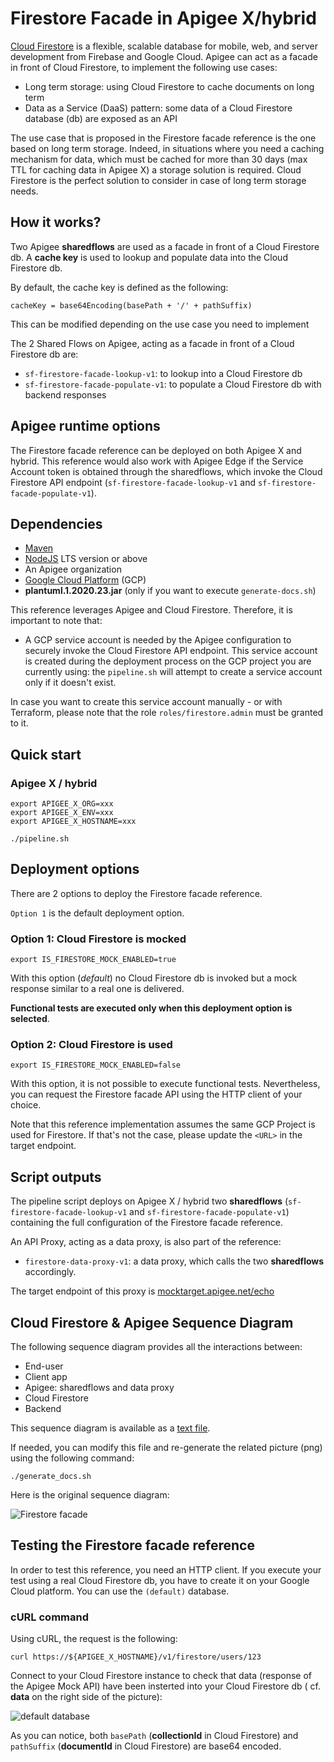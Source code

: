 # Firestore Facade in Apigee X/hybrid

[Cloud Firestore](https://firebase.google.com/docs/firestore)
is a flexible, scalable database for mobile, web, and server development
from Firebase and Google Cloud.
Apigee can act as a facade in front of Cloud Firestore, to implement the
following use cases:

- Long term storage: using Cloud Firestore to cache documents on long term
- Data as a Service (DaaS) pattern: some data of a Cloud Firestore database
(db) are exposed as an API

The use case that is proposed in the Firestore facade reference is the one
based on long term storage.
Indeed, in situations where you need a caching mechanism for data,
which must be cached for more than 30 days (max TTL for caching data in
Apigee X) a storage solution is required.
Cloud Firestore is the perfect solution to consider in case of long
term storage needs.

## How it works?

Two Apigee **sharedflows** are used as a facade in front of a Cloud Firestore
db. A **cache key** is used to lookup and populate data into the Cloud
Firestore db.

By default, the cache key is defined as the following:

```cacheKey = base64Encoding(basePath + '/' + pathSuffix)```

This can be modified depending on the use case you need to implement

The 2 Shared Flows on Apigee, acting as a facade in front of a Cloud
Firestore db are:

- ```sf-firestore-facade-lookup-v1```: to lookup into a Cloud Firestore db
- ```sf-firestore-facade-populate-v1```: to populate a Cloud Firestore db
with backend responses

## Apigee runtime options

The Firestore facade reference can be deployed on both Apigee X and
hybrid. This reference would also work with Apigee Edge if the Service Account
token is obtained through the sharedflows, which invoke the Cloud Firestore
API endpoint (```sf-firestore-facade-lookup-v1``` and
```sf-firestore-facade-populate-v1```).

## Dependencies

- [Maven](https://maven.apache.org/)
- [NodeJS](https://nodejs.org/en/) LTS version or above
- An Apigee organization
- [Google Cloud Platform](https://cloud.google.com/) (GCP)
- **plantuml.1.2020.23.jar** (only if you want to execute ```generate-docs.sh```)

This reference leverages Apigee and Cloud Firestore.
Therefore, it is important to note that:

- A GCP service account is needed by the Apigee configuration
to securely invoke the Cloud Firestore API endpoint.
This service account is created during the deployment process on the GCP
project you are currently using: the ```pipeline.sh``` will attempt to create
a service account only if it doesn't exist.

In case you want to create this service account manually - or with Terraform,
please note that the role ```roles/firestore.admin``` must be granted
to it.

## Quick start

### Apigee X / hybrid

    export APIGEE_X_ORG=xxx
    export APIGEE_X_ENV=xxx
    export APIGEE_X_HOSTNAME=xxx

    ./pipeline.sh

## Deployment options

There are 2 options to deploy the Firestore facade reference.

```Option 1``` is the default deployment option.

### Option 1: Cloud Firestore is mocked

    export IS_FIRESTORE_MOCK_ENABLED=true

With this option (*default*) no Cloud Firestore db is
invoked but a mock response similar to a real one is delivered.

**Functional tests are executed only when this deployment option is
selected**.

### Option 2: Cloud Firestore is used

    export IS_FIRESTORE_MOCK_ENABLED=false

With this option, it is not possible to execute functional tests.
Nevertheless, you can request the Firestore facade API using the
HTTP client of your choice.

Note that this reference implementation assumes the same GCP Project
is used for Firestore. If that's not the case, please
update the ```<URL>``` in the target endpoint.

## Script outputs

The pipeline script deploys on Apigee X / hybrid two
**sharedflows** (```sf-firestore-facade-lookup-v1```
and ```sf-firestore-facade-populate-v1```)
containing the full configuration of the Firestore
facade reference.

An API Proxy, acting as a data proxy, is also part of the reference:

- ```firestore-data-proxy-v1```: a data proxy, which calls the two
**sharedflows** accordingly.

The target endpoint of this proxy is [mocktarget.apigee.net/echo](https://mocktarget.apigee.net/echo)

## Cloud Firestore & Apigee Sequence Diagram

The following sequence diagram provides all the interactions between:

- End-user
- Client app
- Apigee: sharedflows and data proxy
- Cloud Firestore
- Backend

This sequence diagram is available as a
[text file](./diagram/sequence-firestore-facade.txt).

If needed, you can modify this file and re-generate the related picture (png)
using the following command:

    ./generate_docs.sh

Here is the original sequence diagram:

![Firestore facade](./diagram/sequence-firestore-facade.png "Seq. Diagram")

## Testing the Firestore facade reference

In order to test this reference, you need an HTTP client.
If you execute your test using a real Cloud Firestore db, you have to create
it on your Google Cloud platform. You can use the ```(default)``` database.

### cURL command

Using cURL, the request is the following:

    curl https://${APIGEE_X_HOSTNAME}/v1/firestore/users/123

Connect to your Cloud Firestore instance to check that data (response
of the Apigee Mock API) have been insterted into your Cloud Firestore db (
cf. **data** on the right side of the picture):

![default database](./images/cloud-firestore.png "default db in Cloud Firestore")

As you can notice, both ```basePath``` (**collectionId** in Cloud Firestore) and
```pathSuffix``` (**documentId** in Cloud Firestore) are base64 encoded.

